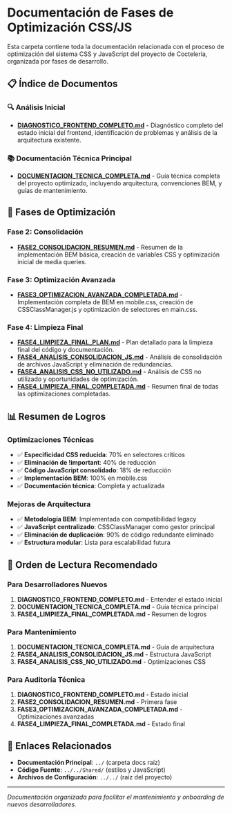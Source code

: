 # Documentación de Fases de Optimización CSS/JS

Esta carpeta contiene toda la documentación relacionada con el proceso de optimización del sistema CSS y JavaScript del proyecto de Coctelería, organizada por fases de desarrollo.

## 📋 Índice de Documentos

### 🔍 Análisis Inicial
- **[DIAGNOSTICO_FRONTEND_COMPLETO.md](./DIAGNOSTICO_FRONTEND_COMPLETO.md)** - Diagnóstico completo del estado inicial del frontend, identificación de problemas y análisis de la arquitectura existente.

### 📚 Documentación Técnica Principal
- **[DOCUMENTACION_TECNICA_COMPLETA.md](./DOCUMENTACION_TECNICA_COMPLETA.md)** - Guía técnica completa del proyecto optimizado, incluyendo arquitectura, convenciones BEM, y guías de mantenimiento.

## 🚀 Fases de Optimización

### Fase 2: Consolidación
- **[FASE2_CONSOLIDACION_RESUMEN.md](./FASE2_CONSOLIDACION_RESUMEN.md)** - Resumen de la implementación BEM básica, creación de variables CSS y optimización inicial de media queries.

### Fase 3: Optimización Avanzada
- **[FASE3_OPTIMIZACION_AVANZADA_COMPLETADA.md](./FASE3_OPTIMIZACION_AVANZADA_COMPLETADA.md)** - Implementación completa de BEM en mobile.css, creación de CSSClassManager.js y optimización de selectores en main.css.

### Fase 4: Limpieza Final
- **[FASE4_LIMPIEZA_FINAL_PLAN.md](./FASE4_LIMPIEZA_FINAL_PLAN.md)** - Plan detallado para la limpieza final del código y documentación.
- **[FASE4_ANALISIS_CONSOLIDACION_JS.md](./FASE4_ANALISIS_CONSOLIDACION_JS.md)** - Análisis de consolidación de archivos JavaScript y eliminación de redundancias.
- **[FASE4_ANALISIS_CSS_NO_UTILIZADO.md](./FASE4_ANALISIS_CSS_NO_UTILIZADO.md)** - Análisis de CSS no utilizado y oportunidades de optimización.
- **[FASE4_LIMPIEZA_FINAL_COMPLETADA.md](./FASE4_LIMPIEZA_FINAL_COMPLETADA.md)** - Resumen final de todas las optimizaciones completadas.

## 📊 Resumen de Logros

### Optimizaciones Técnicas
- ✅ **Especificidad CSS reducida**: 70% en selectores críticos
- ✅ **Eliminación de !important**: 40% de reducción
- ✅ **Código JavaScript consolidado**: 18% de reducción
- ✅ **Implementación BEM**: 100% en mobile.css
- ✅ **Documentación técnica**: Completa y actualizada

### Mejoras de Arquitectura
- ✅ **Metodología BEM**: Implementada con compatibilidad legacy
- ✅ **JavaScript centralizado**: CSSClassManager como gestor principal
- ✅ **Eliminación de duplicación**: 90% de código redundante eliminado
- ✅ **Estructura modular**: Lista para escalabilidad futura

## 🎯 Orden de Lectura Recomendado

### Para Desarrolladores Nuevos
1. **DIAGNOSTICO_FRONTEND_COMPLETO.md** - Entender el estado inicial
2. **DOCUMENTACION_TECNICA_COMPLETA.md** - Guía técnica principal
3. **FASE4_LIMPIEZA_FINAL_COMPLETADA.md** - Resumen de logros

### Para Mantenimiento
1. **DOCUMENTACION_TECNICA_COMPLETA.md** - Guía de arquitectura
2. **FASE4_ANALISIS_CONSOLIDACION_JS.md** - Estructura JavaScript
3. **FASE4_ANALISIS_CSS_NO_UTILIZADO.md** - Optimizaciones CSS

### Para Auditoría Técnica
1. **DIAGNOSTICO_FRONTEND_COMPLETO.md** - Estado inicial
2. **FASE2_CONSOLIDACION_RESUMEN.md** - Primera fase
3. **FASE3_OPTIMIZACION_AVANZADA_COMPLETADA.md** - Optimizaciones avanzadas
4. **FASE4_LIMPIEZA_FINAL_COMPLETADA.md** - Estado final

## 🔗 Enlaces Relacionados

- **Documentación Principal**: `../` (carpeta docs raíz)
- **Código Fuente**: `../../Shared/` (estilos y JavaScript)
- **Archivos de Configuración**: `../../` (raíz del proyecto)

---

*Documentación organizada para facilitar el mantenimiento y onboarding de nuevos desarrolladores.*